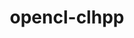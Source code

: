 ---
title: "opencl-clhpp"
layout: cache
categories: [package, v0.22.5]
meta: {"compilers": ["gcc@=9.4.0"], "num_specs": 1, "num_specs_by_stack": {"e4s-power": 1, "root": 1}, "oss": ["ubuntu20.04"], "platforms": ["linux"], "stacks": ["e4s-power", "root"], "targets": ["ppc64le"], "versions": ["2.0.16"]}
spec_details: [{"compiler": "gcc@=9.4.0", "hash": "iwq4rvwbs3kxgerdfowi6n3gearouyvb", "os": "ubuntu20.04", "platform": "linux", "size": "-", "stacks": ["e4s-power", "root"], "tarball": "https://binaries.spack.io/v0.22.5/build_cache/linux-ubuntu20.04-ppc64le/gcc-9.4.0/opencl-clhpp-2.0.16/linux-ubuntu20.04-ppc64le-gcc-9.4.0-opencl-clhpp-2.0.16-iwq4rvwbs3kxgerdfowi6n3gearouyvb.spack", "target": "ppc64le", "variants": ["build_system=cmake", "build_type=Release", "generator=make", "~ipo"], "versions": ["2.0.16"]}]
---
